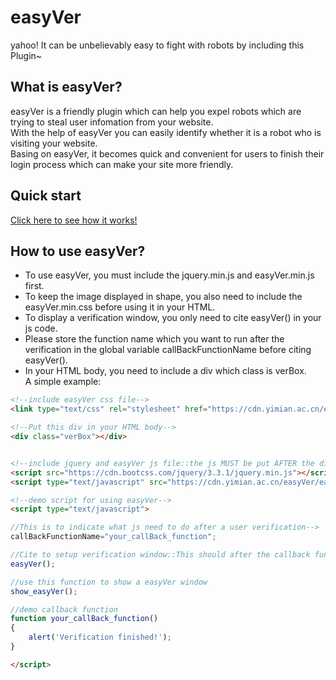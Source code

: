 # easyVer
yahoo! It can be unbelievably easy to fight with robots by including this Plugin~


## What is easyVer?
easyVer is a friendly plugin which can help you expel robots which are trying to steal user infomation from your website.</br>
With the help of easyVer you can easily identify whether it is a robot who is visiting your website.</br>
Basing on easyVer, it becomes quick and convenient for users to finish their login process which can make your site more friendly. 


## Quick start

[Click here to see how it works!](https://cn.yimian.xyz/etc/easyVer/)


## How to use easyVer?
 - To use easyVer, you must include the jquery.min.js and easyVer.min.js first.</br>
 - To keep the image displayed in shape, you also need to include the easyVer.min.css before using it in your HTML.</br>
 - To display a verification window, you only need to cite easyVer() in your js code.</br>
 - Please store the function name which you want to run after the verification in the global variable callBackFunctionName before citing easyVer().</br> 
 - In your HTML body, you need to include a div which class is verBox.</br>
A simple example:
```html
<!--include easyVer css file-->
<link type="text/css" rel="stylesheet" href="https://cdn.yimian.ac.cn/easyVer/easyVer.min.css">

<!--Put this div in your HTML body-->
<div class="verBox"></div>


<!--include jquery and easyVer js file::the js MUST be put AFTER the div-->
<script src="https://cdn.bootcss.com/jquery/3.3.1/jquery.min.js"></script>
<script type="text/javascript" src="https://cdn.yimian.ac.cn/easyVer/easyVer.min.js"></script>

<!--demo script for using easyVer-->
<script type="text/javascript">

//This is to indicate what js need to do after a user verification-->
callBackFunctionName="your_callBack_function";

//Cite to setup verification window::This should after the callback function assignment
easyVer();

//use this function to show a easyVer window
show_easyVer();

//demo callback function
function your_callBack_function()
{
	alert('Verification finished!');
}

</script>
```

